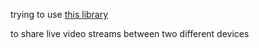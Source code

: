 
trying to use [this library](https://github.com/vanevery/p5LiveMedia)

to share live video streams between two different devices


